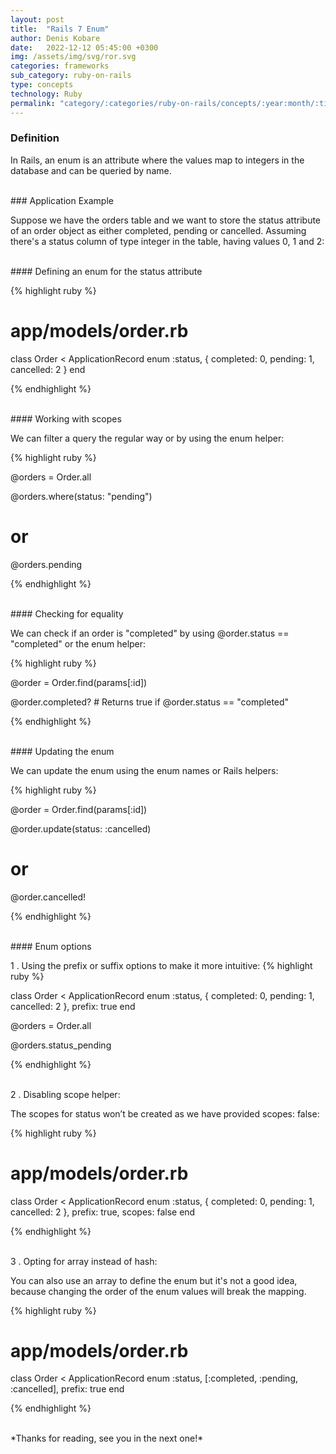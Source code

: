 ```yaml
---
layout: post
title:  "Rails 7 Enum"
author: Denis Kobare
date:   2022-12-12 05:45:00 +0300
img: /assets/img/svg/ror.svg
categories: frameworks
sub_category: ruby-on-rails
type: concepts
technology: Ruby
permalink: "category/:categories/ruby-on-rails/concepts/:year:month/:title"
---
```



### Definition

In Rails, an enum is an attribute where the values map to integers in the database and can be queried by name.


<br>
### Application Example

Suppose we have the orders table and we want to store the status attribute of an 
order object as either completed, pending or cancelled. Assuming there's a status 
column of type integer in the table, having values 0, 1 and 2: 


<br>
#### Defining an enum for the status attribute

{% highlight ruby %}

# app/models/order.rb
class Order < ApplicationRecord
  enum :status, { completed: 0, pending: 1, cancelled: 2 }
end

{% endhighlight  %}


<br>
#### Working with scopes

We can filter a query the regular way or by using the enum helper:

{% highlight ruby %}

@orders = Order.all

@orders.where(status: "pending")

# or

@orders.pending

{% endhighlight  %}


<br>
#### Checking for equality

We can check if an order is "completed" by using <span class="badge">@order.status == "completed"</span> or the enum helper:

{% highlight ruby %}

@order = Order.find(params[:id])

@order.completed? # Returns true if @order.status == "completed"

{% endhighlight  %}


<br>
#### Updating the enum

We can update the enum using the enum names or Rails helpers:
 
{% highlight ruby %}

@order = Order.find(params[:id])

@order.update(status: :cancelled)

 # or
 
@order.cancelled! 

{% endhighlight  %}


<br>
#### Enum options

1 . Using the <span class="badge">prefix</span> or <span class="badge">suffix</span> options to make it more intuitive:
{% highlight ruby %}


class Order < ApplicationRecord
  enum :status, { completed: 0, pending: 1, cancelled: 2 }, prefix: true
end


@orders = Order.all

@orders.status_pending

{% endhighlight  %}


<br>
2 . Disabling scope helper:

The scopes for status won’t be created as we have provided <span class="badge">scopes: false</span>:

{% highlight ruby %}

# app/models/order.rb
class Order < ApplicationRecord
  enum :status, { completed: 0, pending: 1, cancelled: 2 }, prefix: true, scopes: false
end

{% endhighlight  %}


<br>
3 . Opting for array instead of hash:

You can also use an array to define the enum but it's not a good idea, 
because changing the order of the enum values will break the mapping.

{% highlight ruby %}

# app/models/order.rb
class Order < ApplicationRecord
  enum :status, [:completed, :pending, :cancelled], prefix: true
end

{% endhighlight  %}


<br>
*Thanks for reading, see you in the next one!*
